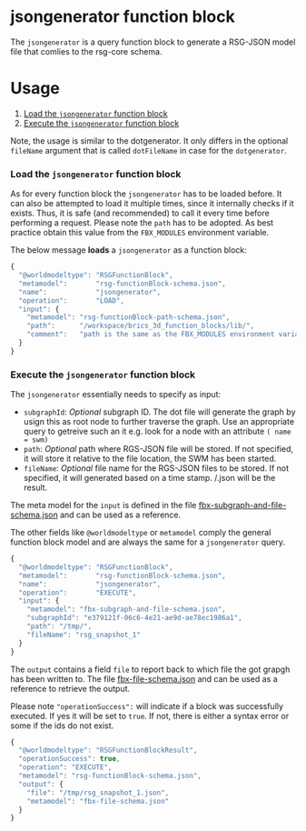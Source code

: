 jsongenerator function block
=======================

The ``jsongenerator`` is a query function block to generate a RSG-JSON model file that comlies to the rsg-core schema.

Usage
=====

1. [Load the ``jsongenerator`` function block](#load-the-jsongenerator-function-block)
2. [Execute the ``jsongenerator`` function block](#execute-the-jsongenerator-function-block)

Note, the usage is similar to the dotgenerator. It only differs in the optional ``fileName`` argument that is called ``dotFileName`` in case for the ``dotgenerator``. 

### Load the ``jsongenerator`` function block

As for every function block the ``jsongenerator`` has to be loaded before. It can also be attempted to load it multiple times, since it internally checks if it exists.
Thus, it is safe (and recommended) to call it every time before performing a request. Please note the ``path`` has to be adopted. As best practice obtain this value
from the ``FBX_MODULES`` environment variable.
 
The below message **loads** a ``jsongenerator`` as a function block:

```javascript
{
  "@worldmodeltype": "RSGFunctionBlock",
  "metamodel":       "rsg-functionBlock-schema.json",
  "name":            "jsongenerator",
  "operation":       "LOAD",
  "input": {
    "metamodel": "rsg-functionBlock-path-schema.json",
    "path":      "/workspace/brics_3d_function_blocks/lib/",
    "comment":   "path is the same as the FBX_MODULES environment variable appended with a lib/ folder"
  }
}
```

### Execute the ``jsongenerator`` function block

The ``jsongenerator`` essentially needs to specify as input:

* ``subgraphId``: *Optional* subgraph ID. The dot file will generate the graph by usign this as root node to further traverse the graph. Use an appropriate query to getreive such an it e.g. look for a node with an attribute ``( name = swm)``
* ``path``: *Optional* path where RGS-JSON file will be stored. If not specified, it will store it relative to the file location, the SWM has been started.
* ``fileName``: *Optional* file name for the RGS-JSON files to be stored. If not specified, it will generated based on a time stamp. <path>/<fileName>.json will be the result.

The meta model for the ``input`` is defined in the file [fbx-subgraph-and-file-schema.json](../models/fbx-subgraph-and-file-schema.json) and can be used as a reference.

The other fields like ``@worldmodeltype`` or ``metamodel`` comply the general function block model and are always the same for a ``jsongenerator`` query.

```javascript
{
  "@worldmodeltype": "RSGFunctionBlock",
  "metamodel":       "rsg-functionBlock-schema.json",
  "name":            "jsongenerator",
  "operation":       "EXECUTE",
  "input": {
    "metamodel": "fbx-subgraph-and-file-schema.json",
    "subgraphId": "e379121f-06c6-4e21-ae9d-ae78ec1986a1",
    "path": "/tmp/",
    "fileName": "rsg_snapshot_1"
  }
} 
``` 

The ``output`` contains a field ``file`` to  report back to which file the got grapgh has been written to.
The file [fbx-file-schema.json](../models/fbx-file-schema.json) and can be used as a reference to retrieve the output.

Please note ``"operationSuccess":`` will indicate if a block was successfully executed. If yes it will be set to ``true``. If not, there is either a syntax error or some if the ids
do not exist.

```javascript
{
  "@worldmodeltype": "RSGFunctionBlockResult", 
  "operationSuccess": true, 
  "operation": "EXECUTE", 
  "metamodel": "rsg-functionBlock-schema.json", 
  "output": {
    "file": "/tmp/rsg_snapshot_1.json", 
    "metamodel": "fbx-file-schema.json"
  }
} 

```
